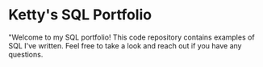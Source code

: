 # Ketty's SQL Portfolio
"Welcome to my SQL portfolio! This code repository contains examples of SQL I've written. Feel free to take a look and reach out if you have any questions.
